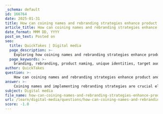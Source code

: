 ```yaml
---
_schema: default
id: 166764
date: 2025-01-31
title: How can coining names and rebranding strategies enhance product and brand naming?
article_title: How can coining names and rebranding strategies enhance product and brand naming?
date_format: MMM DD, YYYY
post_on_text: Posted on
seo:
  title: QuickTakes | Digital media
  page_description: >-
    Exploring how coining names and rebranding strategies enhance product and brand naming through unique identities, alignment with target audiences, emotional connections, and adaptability to market trends.
  page_keywords: >-
    branding, rebranding, product naming, unique identities, target audience, emotional appeal, market trends, brand loyalty, catchy names, consumer preferences
author: QuickTakes
question: >-
    How can coining names and rebranding strategies enhance product and brand naming?
answer: >-
    Coining names and implementing rebranding strategies are crucial elements in enhancing product and brand naming. Here are several ways these strategies can be effective:\n\n1. **Creating Unique Identities**: A well-crafted name can encapsulate the essence of a product or brand, making it memorable and distinct. For instance, J. Crew's color names like "aubergine" and "stormy heather" not only describe the colors but also evoke emotions and imagery that resonate with consumers. This emotional connection can lead to increased brand loyalty and recognition.\n\n2. **Aligning with Target Audience**: Effective naming and rebranding strategies consider the preferences and values of the target audience. For example, BP's rebranding to "beyond petroleum" was designed to appeal to environmentally conscious consumers. This name change not only reflects a shift in the company's focus but also aligns with the growing concern for sustainability among its audience.\n\n3. **Simplifying Messaging**: Rebranding can simplify a brand's message, making it more accessible. Dunkin' Donuts' transition to "Dunkin'" emphasizes its coffee offerings, streamlining its identity and making it easier for consumers to understand what the brand stands for. This clarity can enhance customer engagement and drive sales.\n\n4. **Emotional Appeal**: Names and rebranding can evoke specific emotions that resonate with consumers. The emotional response elicited by a name can influence purchasing decisions. For instance, the name "Dove" in the context of its advertising emphasizes gentleness and care, appealing to consumers' desires for self-care and quality.\n\n5. **Market Trends and Consumer Preferences**: Rebranding allows companies to adapt to changing market trends and consumer preferences. By updating their names or branding strategies, companies can stay relevant and competitive. This adaptability is crucial in a fast-paced market where consumer interests can shift rapidly.\n\n6. **Enhancing Brand Loyalty**: A strong name or rebranding strategy can foster a sense of community and loyalty among consumers. When a brand resonates with its audience, it encourages repeat purchases and word-of-mouth referrals. For example, brands that successfully rebrand often see a resurgence in customer interest and loyalty.\n\n7. **Utilizing Short Copy Techniques**: Effective naming often employs short copy techniques, such as alliteration, plays-on-words, or descriptive verbs, to create catchy and engaging names. This can enhance memorability and make the brand more appealing. For instance, a name that is fun to say or has a clever twist can stick in consumers' minds.\n\nIn summary, coining names and rebranding strategies are powerful tools in product and brand naming. They help create unique identities, align with target audiences, simplify messaging, evoke emotions, adapt to market trends, enhance brand loyalty, and utilize effective short copy techniques. These elements combined can significantly impact a brand's success in the marketplace.
subject: Digital media
file_name: how-can-coining-names-and-rebranding-strategies-enhance-product-and-brand-naming.md
url: /learn/digital-media/questions/how-can-coining-names-and-rebranding-strategies-enhance-product-and-brand-naming
score: -1.0
---
```


&nbsp;
